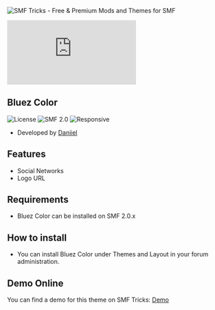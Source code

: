![SMF Tricks - Free & Premium Mods and Themes for SMF](https://smftricks.com/logos/logo.png)

![Theme Preview](https://custom.simplemachines.org/index.php?action=download;theme=2629;attach=274941;image)
 
## Bluez Color
![License](https://img.shields.io/badge/License-MPL2.0-a05a3f?style=flat-square) ![SMF 2.0](https://img.shields.io/badge/SMF-2.0-996ee1?style=flat-square) ![Responsive](https://img.shields.io/badge/Responsive-No-6e97e1?style=flat-square)

* Developed by [Daniiel](https://github.com/dmarquez9)

## Features
- Social Networks
- Logo URL

## Requirements
* Bluez Color can be installed on SMF 2.0.x

## How to install
* You can install Bluez Color under Themes and Layout in your forum administration.

## Demo Online
You can find a demo for this theme on SMF Tricks: [Demo](https://demo.smftricks.com/index.php?theme=11)